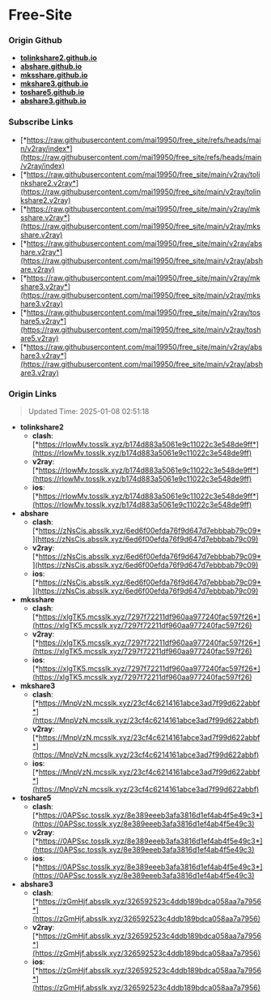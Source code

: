 # Free-Site

### Origin Github

- [**tolinkshare2.github.io**](https://github.com/tolinkshare2/tolinkshare2.github.io)
- [**abshare.github.io**](https://github.com/abshare/abshare.github.io)
- [**mksshare.github.io**](https://github.com/mksshare/mksshare.github.io)
- [**mkshare3.github.io**](https://github.com/mkshare3/mkshare3.github.io)
- [**toshare5.github.io**](https://github.com/toshare5/toshare5.github.io)
- [**abshare3.github.io**](https://github.com/abshare3/abshare3.github.io)

### Subscribe Links

- [*https://raw.githubusercontent.com/mai19950/free_site/refs/heads/main/v2ray/index*](https://raw.githubusercontent.com/mai19950/free_site/refs/heads/main/v2ray/index)
- [*https://raw.githubusercontent.com/mai19950/free_site/main/v2ray/tolinkshare2.v2ray*](https://raw.githubusercontent.com/mai19950/free_site/main/v2ray/tolinkshare2.v2ray)
- [*https://raw.githubusercontent.com/mai19950/free_site/main/v2ray/mksshare.v2ray*](https://raw.githubusercontent.com/mai19950/free_site/main/v2ray/mksshare.v2ray)
- [*https://raw.githubusercontent.com/mai19950/free_site/main/v2ray/abshare.v2ray*](https://raw.githubusercontent.com/mai19950/free_site/main/v2ray/abshare.v2ray)
- [*https://raw.githubusercontent.com/mai19950/free_site/main/v2ray/mkshare3.v2ray*](https://raw.githubusercontent.com/mai19950/free_site/main/v2ray/mkshare3.v2ray)
- [*https://raw.githubusercontent.com/mai19950/free_site/main/v2ray/toshare5.v2ray*](https://raw.githubusercontent.com/mai19950/free_site/main/v2ray/toshare5.v2ray)
- [*https://raw.githubusercontent.com/mai19950/free_site/main/v2ray/abshare3.v2ray*](https://raw.githubusercontent.com/mai19950/free_site/main/v2ray/abshare3.v2ray)

### Origin Links

> Updated Time: 2025-01-08 02:51:18

- **tolinkshare2**
  - **clash**: [*https://rIowMv.tosslk.xyz/b174d883a5061e9c11022c3e548de9ff*](https://rIowMv.tosslk.xyz/b174d883a5061e9c11022c3e548de9ff)
  - **v2ray**: [*https://rIowMv.tosslk.xyz/b174d883a5061e9c11022c3e548de9ff*](https://rIowMv.tosslk.xyz/b174d883a5061e9c11022c3e548de9ff)
  - **ios**: [*https://rIowMv.tosslk.xyz/b174d883a5061e9c11022c3e548de9ff*](https://rIowMv.tosslk.xyz/b174d883a5061e9c11022c3e548de9ff)
- **abshare**
  - **clash**: [*https://zNsCis.absslk.xyz/6ed6f00efda76f9d647d7ebbbab79c09*](https://zNsCis.absslk.xyz/6ed6f00efda76f9d647d7ebbbab79c09)
  - **v2ray**: [*https://zNsCis.absslk.xyz/6ed6f00efda76f9d647d7ebbbab79c09*](https://zNsCis.absslk.xyz/6ed6f00efda76f9d647d7ebbbab79c09)
  - **ios**: [*https://zNsCis.absslk.xyz/6ed6f00efda76f9d647d7ebbbab79c09*](https://zNsCis.absslk.xyz/6ed6f00efda76f9d647d7ebbbab79c09)
- **mksshare**
  - **clash**: [*https://xlgTK5.mcsslk.xyz/7297f72211df960aa977240fac597f26*](https://xlgTK5.mcsslk.xyz/7297f72211df960aa977240fac597f26)
  - **v2ray**: [*https://xlgTK5.mcsslk.xyz/7297f72211df960aa977240fac597f26*](https://xlgTK5.mcsslk.xyz/7297f72211df960aa977240fac597f26)
  - **ios**: [*https://xlgTK5.mcsslk.xyz/7297f72211df960aa977240fac597f26*](https://xlgTK5.mcsslk.xyz/7297f72211df960aa977240fac597f26)
- **mkshare3**
  - **clash**: [*https://MnpVzN.mcsslk.xyz/23cf4c6214161abce3ad7f99d622abbf*](https://MnpVzN.mcsslk.xyz/23cf4c6214161abce3ad7f99d622abbf)
  - **v2ray**: [*https://MnpVzN.mcsslk.xyz/23cf4c6214161abce3ad7f99d622abbf*](https://MnpVzN.mcsslk.xyz/23cf4c6214161abce3ad7f99d622abbf)
  - **ios**: [*https://MnpVzN.mcsslk.xyz/23cf4c6214161abce3ad7f99d622abbf*](https://MnpVzN.mcsslk.xyz/23cf4c6214161abce3ad7f99d622abbf)
- **toshare5**
  - **clash**: [*https://0APSsc.tosslk.xyz/8e389eeeb3afa3816d1ef4ab4f5e49c3*](https://0APSsc.tosslk.xyz/8e389eeeb3afa3816d1ef4ab4f5e49c3)
  - **v2ray**: [*https://0APSsc.tosslk.xyz/8e389eeeb3afa3816d1ef4ab4f5e49c3*](https://0APSsc.tosslk.xyz/8e389eeeb3afa3816d1ef4ab4f5e49c3)
  - **ios**: [*https://0APSsc.tosslk.xyz/8e389eeeb3afa3816d1ef4ab4f5e49c3*](https://0APSsc.tosslk.xyz/8e389eeeb3afa3816d1ef4ab4f5e49c3)
- **abshare3**
  - **clash**: [*https://zGmHjf.absslk.xyz/326592523c4ddb189bdca058aa7a7956*](https://zGmHjf.absslk.xyz/326592523c4ddb189bdca058aa7a7956)
  - **v2ray**: [*https://zGmHjf.absslk.xyz/326592523c4ddb189bdca058aa7a7956*](https://zGmHjf.absslk.xyz/326592523c4ddb189bdca058aa7a7956)
  - **ios**: [*https://zGmHjf.absslk.xyz/326592523c4ddb189bdca058aa7a7956*](https://zGmHjf.absslk.xyz/326592523c4ddb189bdca058aa7a7956)
